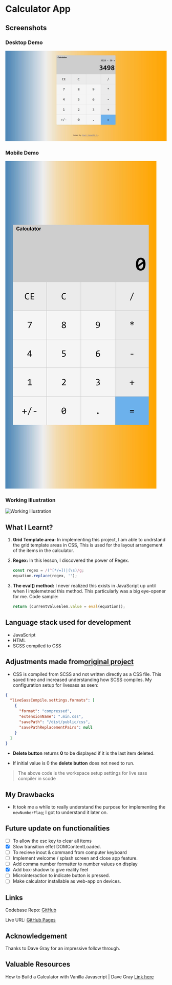 # Calculator App

## Screenshots

### Desktop Demo

![Desktop Demo](https://github.com/mrpaulishaili/calculator-app/blob/main/dist/public/media/desktop-view.jpg)

### Mobile Demo

![Mobile Demo](https://github.com/mrpaulishaili/calculator-app/blob/main/dist/public/media/mobile-view.jpg)

### Working Illustration

![Working Illustration](https://github.com/mrpaulishaili/calculator-app/blob/main/dist/public/media/illustration-calculator-app.gif)

## What I Learnt?

1. **Grid Template area:**
   In implementing this project, I am able to undrstand the grid template areas in CSS, This is used for the layout arrangement of the items in the calculator.

2. **Regex:**
   In this lesson, I discovered the power of Regex.

   ```js
   const regex = /(^[*/=])|(\s)/g;
   equation.replace(regex, '');
   ```

3. **The eval() method:** I never realized this exists in JavaScript up until when I implemetned this method. This particularly was a big eye-opener for me. Code sample:

   ```js
   return (currentValueElem.value = eval(equation));
   ```

## Language stack used for development

- JavaScript
- HTML
- SCSS compiled to CSS

## Adjustments made from[original project](https://#adjustments-made-from-original-project)

- CSS is compiled from SCSS and not written directly as a CSS file. This saved time and increased understanding how SCSS compiles. My configuration setup for livesass as seen:

```json
{
  "liveSassCompile.settings.formats": [
    {
      "format": "compressed",
      "extensionName": ".min.css",
      "savePath": "/dist/public/css",
      "savePathReplacementPairs": null
    }
  ]
}
```

- **Delete button** returns **0** to be displayed if it is the last item deleted.

- If initial value is 0 the **delete button** does not need to run.

> The above code is the workspace setup settings for live sass compiler in scode

## My Drawbacks

- It took me a while to really understand the purpose for implementing the `newNumberFlag`; I got to understand it later on.

## Future update on functionalities

- [ ] To allow the esc key to clear all items
- [x] Slow transition effet DOMContentLoaded.
- [ ] To recieve inout & command from computer keyboard
- [ ] Implement welcome / splash screen and close app feature.
- [ ] Add comma number formatter to number values on display
- [x] Add box-shadow to give reality feel
- [ ] Microinteraction to indicate button is pressed.
- [ ] Make calculator installable as web-app on devices.

## Links

Codebase Repo: [GitHub](https://github.com/mrpaulishaili/calculator-app)

Live URL: [GitHub Pages](https://mrpaulishaili.github.io/calculator-app/dist/)

## Acknowledgement

Thanks to Dave Gray for an impressive follow through.

## Valuable Resources

How to Build a Calculator with Vanilla Javascript | Dave Gray [Link here](https://www.youtube.com/watch?v=XyVIi6BipR8)
